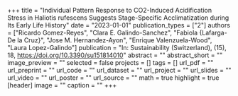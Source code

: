 +++
title = "Individual Pattern Response to CO2-Induced Acidification Stress in Haliotis rufescens Suggests Stage-Specific Acclimatization during Its Early Life History"
date = "2023-01-01"
publication_types = ["2"]
authors = ["Ricardo Gomez-Reyes", "Clara E. Galindo-Sanchez", "Fabiola {Lafarga-De la Cruz}", "Jose M. Hernandez-Ayon", "Enrique Valenzuela-Wood", "Laura Lopez-Galindo"]
publication = "In: Sustainability (Switzerland), (15), 18, https://doi.org/10.3390/su151814010"
abstract = ""
abstract_short = ""
image_preview = ""
selected = false
projects = []
tags = []
url_pdf = ""
url_preprint = ""
url_code = ""
url_dataset = ""
url_project = ""
url_slides = ""
url_video = ""
url_poster = ""
url_source = ""
math = true
highlight = true
[header]
image = ""
caption = ""
+++
